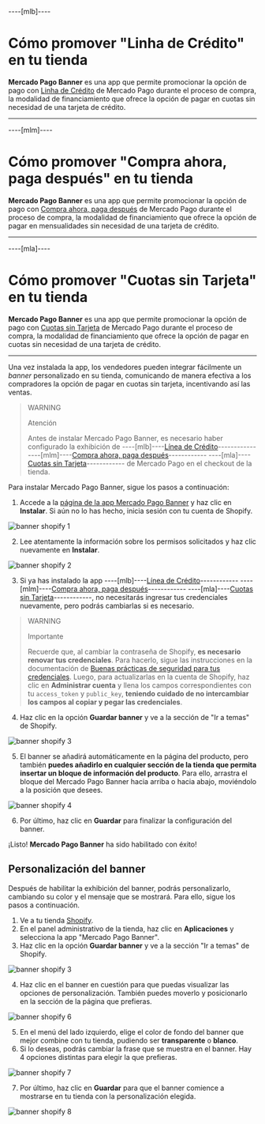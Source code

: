 
----[mlb]----
# Cómo promover "Linha de Crédito" en tu tienda

**Mercado Pago Banner** es una app que permite promocionar  la opción de pago con [Linha de Crédito](/developers/es/docs/shopify/integration-configuration/meses-sin-tarjeta) de Mercado Pago durante el proceso de compra, la modalidad de financiamiento que ofrece la opción de pagar en cuotas sin necesidad de una tarjeta de crédito.

------------
----[mlm]----
# Cómo promover "Compra ahora, paga después" en tu tienda

**Mercado Pago Banner** es una app que permite promocionar  la opción de pago con [Compra ahora, paga después](/developers/pt/docs/shopify/integration-configuration/meses-sin-tarjeta) de Mercado Pago durante el proceso de compra, la modalidad de financiamiento que ofrece la opción de pagar en mensualidades sin necesidad de una tarjeta de crédito.

------------
----[mla]----
# Cómo promover "Cuotas sin Tarjeta" en tu tienda

**Mercado Pago Banner** es una app que permite promocionar la opción de pago con [Cuotas sin Tarjeta](/developers/es/docs/shopify/integration-configuration/meses-sin-tarjeta) de Mercado Pago durante el proceso de compra, la modalidad de financiamiento que ofrece la opción de pagar en cuotas sin necesidad de una tarjeta de crédito.

------------

Una vez instalada la app, los vendedores pueden integrar fácilmente un _banner_ personalizado en su tienda, comunicando de manera efectiva a los compradores la opción de pagar en cuotas sin tarjeta, incentivando así las ventas.

> WARNING
>
> Atención
>
> Antes de instalar Mercado Pago Banner, es necesario haber configurado la exhibición de ----[mlb]----[Línea de Crédito](/developers/es/docs/shopify/integration-configuration/meses-sin-tarjeta)------------ ----[mlm]----[Compra ahora, paga después](/developers/es/docs/shopify/integration-configuration/meses-sin-tarjeta)------------ ----[mla]----[Cuotas sin Tarjeta](/developers/es/docs/shopify/integration-configuration/meses-sin-tarjeta)------------ de Mercado Pago en el checkout de la tienda.

Para instalar Mercado Pago Banner, sigue los pasos a continuación:

1. Accede a la [página de la app Mercado Pago Banner](https://apps.shopify.com/mercado-pago-antifraud-plus) y haz clic en **Instalar**. Si aún no lo has hecho, inicia sesión con tu cuenta de Shopify.

![banner shopify 1](/images/shopify/banner-1-es.png)

2. Lee atentamente la información sobre los permisos solicitados y haz clic nuevamente en **Instalar**.

![banner shopify 2](/images/shopify/banner-2-es.png)

3. Si ya has instalado la app ----[mlb]----[Línea de Crédito](/developers/es/docs/shopify/integration-configuration/meses-sin-tarjeta)------------ ----[mlm]----[Compra ahora, paga después](/developers/es/docs/shopify/integration-configuration/meses-sin-tarjeta)------------ ----[mla]----[Cuotas sin Tarjeta](/developers/es/docs/shopify/integration-configuration/meses-sin-tarjeta)------------, no necesitarás ingresar tus credenciales nuevamente, pero podrás cambiarlas si es necesario.

> WARNING
>
> Importante
>
> Recuerde que, al cambiar la contraseña de Shopify, **es necesario renovar tus credenciales**. Para hacerlo, sigue las instrucciones en la documentación de [Buenas prácticas de seguridad para tus credenciales](/developers/es/docs/shopify/best-practices/credentials-best-practices/secure-credentials). Luego, para actualizarlas en la cuenta de Shopify, haz clic en **Administrar cuenta** y llena los campos correspondientes con tu `access_token` y `public_key`, **teniendo cuidado de no intercambiar los campos al copiar y pegar las credenciales**.

4. Haz clic en la opción **Guardar banner** y ve a la sección de "Ir a temas" de Shopify.

![banner shopify 3](/images/shopify/banner-3-es.png)

5. El banner se añadirá automáticamente en la página del producto, pero también **puedes añadirlo en cualquier sección de la tienda que permita insertar un bloque de información del producto**. Para ello, arrastra el bloque del Mercado Pago Banner hacia arriba o hacia abajo, moviéndolo a la posición que desees.

![banner shopify 4](/images/shopify/banner-4-es.png)

6. Por último, haz clic en **Guardar** para finalizar la configuración del banner.

¡Listo! **Mercado Pago Banner**  ha sido habilitado con éxito!

## Personalización del banner

Después de habilitar la exhibición del banner, podrás personalizarlo, cambiando su color y el mensaje que se mostrará. Para ello, sigue los pasos a continuación.

1. Ve a tu tienda [Shopify](https://accounts.shopify.com/store-login).
2. En el panel administrativo de la tienda, haz clic en **Aplicaciones** y selecciona la app "Mercado Pago Banner".
3. Haz clic en la opción **Guardar banner** y ve a la sección "Ir a temas" de Shopify.

![banner shopify 3](/images/shopify/banner-3-es.png)

4. Haz clic en el banner en cuestión para que puedas visualizar las opciones de personalización. También puedes moverlo y posicionarlo en la sección de la página que prefieras.

![banner shopify 6](/images/shopify/banner-6-es.png)

5. En el menú del lado izquierdo, elige el color de fondo del banner que mejor combine con tu tienda, pudiendo ser **transparente** o **blanco**.
6. Si lo deseas, podrás cambiar la frase que se muestra en el banner. Hay 4 opciones distintas para elegir la que prefieras.

![banner shopify 7](/images/shopify/banner-7-es.png)

7. Por último, haz clic en **Guardar** para que el banner comience a mostrarse en tu tienda con la personalización elegida.

![banner shopify 8](/images/shopify/banner-8-es.png)
